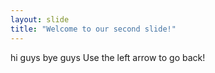 ```yaml
---
layout: slide
title: "Welcome to our second slide!"
---
```

hi guys bye guys
Use the left arrow to go back!
